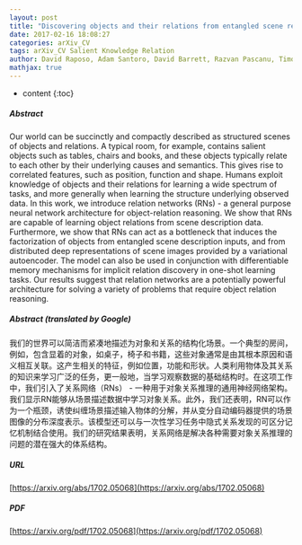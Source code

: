 ```yaml
---
layout: post
title: "Discovering objects and their relations from entangled scene representations"
date: 2017-02-16 18:08:27
categories: arXiv_CV
tags: arXiv_CV Salient Knowledge Relation
author: David Raposo, Adam Santoro, David Barrett, Razvan Pascanu, Timothy Lillicrap, Peter Battaglia
mathjax: true
---
```


* content
{:toc}

##### Abstract
Our world can be succinctly and compactly described as structured scenes of objects and relations. A typical room, for example, contains salient objects such as tables, chairs and books, and these objects typically relate to each other by their underlying causes and semantics. This gives rise to correlated features, such as position, function and shape. Humans exploit knowledge of objects and their relations for learning a wide spectrum of tasks, and more generally when learning the structure underlying observed data. In this work, we introduce relation networks (RNs) - a general purpose neural network architecture for object-relation reasoning. We show that RNs are capable of learning object relations from scene description data. Furthermore, we show that RNs can act as a bottleneck that induces the factorization of objects from entangled scene description inputs, and from distributed deep representations of scene images provided by a variational autoencoder. The model can also be used in conjunction with differentiable memory mechanisms for implicit relation discovery in one-shot learning tasks. Our results suggest that relation networks are a potentially powerful architecture for solving a variety of problems that require object relation reasoning.

##### Abstract (translated by Google)
我们的世界可以简洁而紧凑地描述为对象和关系的结构化场景。一个典型的房间，例如，包含显着的对象，如桌子，椅子和书籍，这些对象通常是由其根本原因和语义相互关联。这产生相关的特征，例如位置，功能和形状。人类利用物体及其关系的知识来学习广泛的任务，更一般地，当学习观察数据的基础结构时。在这项工作中，我们引入了关系网络（RNs） - 一种用于对象关系推理的通用神经网络架构。我们显示RN能够从场景描述数据中学习对象关系。此外，我们还表明，RN可以作为一个瓶颈，诱使纠缠场景描述输入物体的分解，并从变分自动编码器提供的场景图像的分布深度表示。该模型还可以与一次性学习任务中隐式关系发现的可区分记忆机制结合使用。我们的研究结果表明，关系网络是解决各种需要对象关系推理的问题的潜在强大的体系结构。

##### URL
[https://arxiv.org/abs/1702.05068](https://arxiv.org/abs/1702.05068)

##### PDF
[https://arxiv.org/pdf/1702.05068](https://arxiv.org/pdf/1702.05068)

